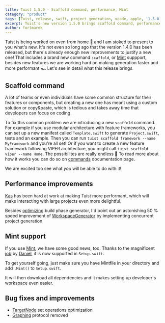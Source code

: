 ```yaml
---
title: Tuist 1.5.0 - Scaffold command, performance, Mint
category: "product"
tags: [Tuist, release, swift, project generation, xcode, apple, '1.5.0']
excerpt: Tuist's new version 1.5.0 brings scaffold command, performance improvements and Mint support
author: fortmarek
---
```


Tuist is being worked on even from home 🏡 and I am stoked to present to you what's new.
It's not even so long ago that the version 1.4.0 has been released, but there's already enough new improvements to justify a new one!
That includes a brand new command `scaffold`, or [Mint](https://github.com/yonaskolb/Mint) suppport, besides new features we are working hard on making generation faster and more performant 🏎
Let's see in detail what this release brings.

## Scaffold command

A lot of teams or even individuals have some common structure for their features or components,
but creating a new one has meant using a custom solution or copy&paste,
which is tedious and takes away time that developers can focus on coding.

To fix this common problem we are introducing a new `scaffold` command.
For example if you use modular architecture with feature frameworks,
you can set up a new manifest called `Template.swift` to generate
`Project.swift`, tests and an example.
Then you can run `tuist scaffold framework --name MyFramework` and you're all set!
Or if you want to create a new feature framework following VIPER architecture,
you might call `tuist scaffold viper --name Home`. The possibilites are really endless 🙂
To read more about how it works you can do so on [commands](https://docs.old.tuist.io/commands/scaffold/) documentation page.

We are excited too see what _you_ will be able to do with it!

## Performance improvements

[Kas](https://github.com/kwridan) has been hard at work at making Tuist more performant,
which will make interacting with large projects even more delightful.

Besides [optimizing](https://github.com/Tuist/Tuist/pull/1094) build phase generator,
I'd point out an astonishing 50 % speed improvement of [WorkspaceGenerator](https://github.com/Tuist/Tuist/pull/1096)
by implementing concurrent project generation.

## Mint support

If you use [Mint](https://github.com/yonaskolb/Mint),
we have some good news, too.
Thanks to the magnificent [job](https://github.com/Tuist/Tuist/pull/1131) by [Daniel](https://github.com/mollyIV),
it is now supported in `Setup.swift`.

To get yourself going, just make sure you have Mintfile in your directory
and add `.Mint()` to `Setup.swift`.

It will then download all dependencies
and it makes setting up developer's workspace even easier.

## Bug fixes and improvements

- [TargetNode](https://github.com/Tuist/Tuist/pull/1095) set operations optimization
- [Graphing](https://github.com/Tuist/Tuist/pull/1128) protocol removed
